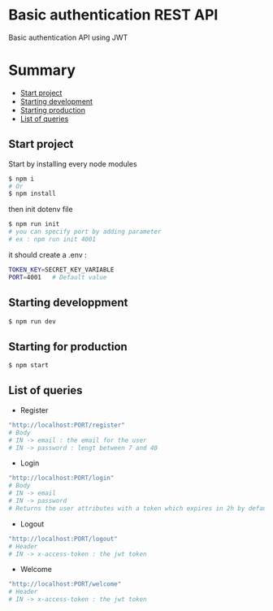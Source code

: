 # Basic authentication REST API

Basic authentication API using JWT

# Summary 

- [Start project](#init)
- [Starting development](#dev)
- [Starting production](#prod)
- [List of queries](#queries)

## Start project <a id="init"/>

Start by installing every node modules

```sh
$ npm i
# Or
$ npm install
```

then init dotenv file

```sh
$ npm run init
# you can specify port by adding parameter
# ex : npm run init 4001
```

it should create a .env :
```sh
TOKEN_KEY=SECRET_KEY_VARIABLE
PORT=4001   # Default value
```

## Starting developpment <a id="dev"/>

```sh
$ npm run dev
```
 
## Starting for production <a id="prod"/>

```sh
$ npm start
```

## List of queries <a id="queries"/>

- Register
```sh
"http://localhost:PORT/register"
# Body
# IN -> email : the email for the user
# IN -> password : lengt between 7 and 40
```
- Login
```sh
"http://localhost:PORT/login"
# Body
# IN -> email 
# IN -> password
# Returns the user attributes with a token which expires in 2h by default
```
- Logout
```sh
"http://localhost:PORT/logout"
# Header
# IN -> x-access-token : the jwt token
```
- Welcome
```sh
"http://localhost:PORT/welcome"
# Header
# IN -> x-access-token : the jwt token
```